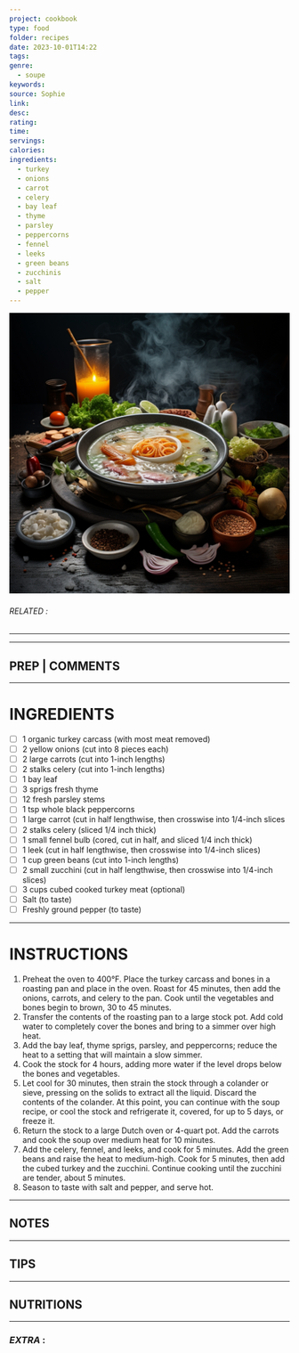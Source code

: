 ```yaml
---
project: cookbook
type: food
folder: recipes
date: 2023-10-01T14:22
tags: 
genre:
  - soupe
keywords: 
source: Sophie
link: 
desc: 
rating: 
time: 
servings: 
calories: 
ingredients:
  - turkey
  - onions
  - carrot
  - celery
  - bay leaf
  - thyme
  - parsley
  - peppercorns
  - fennel
  - leeks
  - green beans
  - zucchinis
  - salt
  - pepper
---
```


![IMAGE](_default.png)

###### *RELATED* : 
---


---
## PREP | COMMENTS



---
# INGREDIENTS

- [ ] 1 organic turkey carcass (with most meat removed)
- [ ] 2 yellow onions (cut into 8 pieces each)
- [ ] 2 large carrots (cut into 1-inch lengths)
- [ ] 2 stalks celery (cut into 1-inch lengths)
- [ ] 1 bay leaf
- [ ] 3 sprigs fresh thyme
- [ ] 12 fresh parsley stems
- [ ] 1 tsp whole black peppercorns
- [ ] 1 large carrot (cut in half lengthwise, then crosswise into 1/4-inch slices
- [ ] 2 stalks celery (sliced 1/4 inch thick)
- [ ] 1 small fennel bulb (cored, cut in half, and sliced 1/4 inch thick)
- [ ] 1 leek (cut in half lengthwise, then crosswise into 1/4-inch slices)
- [ ] 1 cup green beans (cut into 1-inch lengths)
- [ ] 2 small zucchini (cut in half lengthwise, then crosswise into 1/4-inch slices)
- [ ] 3 cups cubed cooked turkey meat (optional)
- [ ] Salt (to taste)
- [ ] Freshly ground pepper (to taste)

---
# INSTRUCTIONS

1. Preheat the oven to 400°F. Place the turkey carcass and bones in a roasting pan and place in the oven. Roast for 45 minutes, then add the onions, carrots, and celery to the pan. Cook until the vegetables and bones begin to brown, 30 to 45 minutes.
2. Transfer the contents of the roasting pan to a large stock pot. Add cold water to completely cover the bones and bring to a simmer over high heat.
3. Add the bay leaf, thyme sprigs, parsley, and peppercorns; reduce the heat to a setting that will maintain a slow simmer.
4. Cook the stock for 4 hours, adding more water if the level drops below the bones and vegetables.
5. Let cool for 30 minutes, then strain the stock through a colander or sieve, pressing on the solids to extract all the liquid. Discard the contents of the colander. At this point, you can continue with the soup recipe, or cool the stock and refrigerate it, covered, for up to 5 days, or freeze it.
6. Return the stock to a large Dutch oven or 4-quart pot. Add the carrots and cook the soup over medium heat for 10 minutes.
7. Add the celery, fennel, and leeks, and cook for 5 minutes. Add the green beans and raise the heat to medium-high. Cook for 5 minutes, then add the cubed turkey and the zucchini. Continue cooking until the zucchini are tender, about 5 minutes.
8. Season to taste with salt and pepper, and serve hot.

---
## NOTES



---
## TIPS



---
## NUTRITIONS



---
### *EXTRA* :



